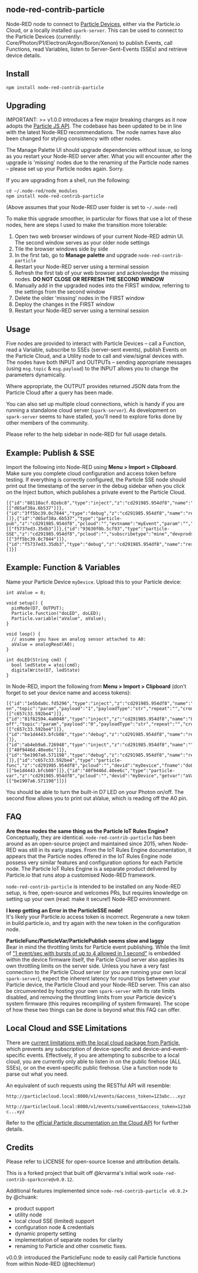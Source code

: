 node-red-contrib-particle
-------------------------

Node-RED node to connect to [Particle Devices](https://www.particle.io/), either via the Particle.io Cloud, or a locally installed `spark-server`. This can be used to connect to the Particle Devices (currently: Core/Photon/P1/Electron/Argon/Boron/Xenon) to publish Events, call Functions, read Variables, listen to Server-Sent-Events (SSEs) and retrieve device details.

Install
-------

    npm install node-red-contrib-particle


Upgrading
---------
IMPORTANT: >= v1.0.0 introduces a few major breaking changes as it now adopts the [Particle JS API](https://github.com/particle-iot/particle-api-js). The codebase has been updated to be in line with the latest Node-RED recommendations. The node names have also been changed for styling consistency with other nodes.

The Manage Palette UI should upgrade dependencies without issue, so long as you restart your Node-RED server after. What you will encounter after the upgrade is 'missing' nodes due to the renaming of the Particle node names – please set up your Particle nodes again. Sorry.

If you are upgrading from a shell, run the following:

    cd ~/.node-red/node_modules
    npm install node-red-contrib-particle

(Above assumes that your Node-RED user folder is set to `~/.node-red`)

To make this upgrade smoother, in particular for flows that use a lot of these nodes, here are steps I used to make the transition more tolerable:

1. Open two web browser windows of your current Node-RED admin UI. The second window serves as your older node settings
2. Tile the browser windows side by side
3. In the first tab, go to __Manage palette__ and upgrade `node-red-contrib-particle`
4. Restart your Node-RED server using a terminal session
5. Refresh the first tab of your web browser and acknolwedge the missing nodes. __DO NOT CLOSE OR REFRESH THE SECOND WINDOW__
6. Manually add in the upgraded nodes into the FIRST window, referring to the settings from the second window
7. Delete the older 'missing' nodes in the FIRST window
8. Deploy the changes in the FIRST window
9. Restart your Node-RED server using a terminal session


Usage
-----

Five nodes are provided to interact with Particle Devices – call a Function, read a Variable, subscribe to SSEs (server-sent events), publish Events on the Particle Cloud, and a Utility node to call and view/signal devices with. The nodes have both INPUT and OUTPUTs – sending appropriate messages (using `msg.topic` & `msg.payload`) to the INPUT allows you to change the parameters dynamically.

Where appropriate, the OUTPUT provides returned JSON data from the Particle Cloud after a query has been made.

You can also set up multiple cloud connections, which is handy if you are running a standalone cloud server (`spark-server`). As development on `spark-server` seems to have stalled, you'll need to explore forks done by other members of the community.

Please refer to the help sidebar in node-RED for full usage details.


Example: Publish & SSE
----------------------

Import the following into Node-RED using __Menu > Import > Clipboard__. Make sure you complete cloud configuration and access token before testing. If everything is correctly configured, the Particle SSE node should print out the timestamp of the server in the debug sidebar when you click on the Inject button, which publishes a private event to the Particle Cloud.

```
[{"id":"88110acf.02ebc8","type":"inject","z":"cd291985.954df8","name":"","topic":"","payload":"","payloadType":"date","repeat":"","crontab":"","once":false,"onceDelay":0.1,"x":120,"y":60,"wires":[["d65af38a.6b537"]]},{"id":"3ff5bc39.0c7844","type":"debug","z":"cd291985.954df8","name":"result","active":true,"tosidebar":true,"console":false,"tostatus":false,"complete":"payload","x":510,"y":140,"wires":[]},{"id":"d65af38a.6b537","type":"particle-pub","z":"cd291985.954df8","pcloud":"","evtname":"myEvent","param":"","productIdOrSlug":"","private":false,"evtnametopic":false,"ttl":60,"repeat":0,"once":false,"x":300,"y":60,"wires":[["f5737ed3.35db3"]]},{"id":"93630f0b.5cf93","type":"particle-SSE","z":"cd291985.954df8","pcloud":"","subscribetype":"mine","devprodslug":"__DEVPRODSLUG__","devid":"","evtname":"myEvent","strict":0,"x":320,"y":140,"wires":[["3ff5bc39.0c7844"]]},{"id":"f5737ed3.35db3","type":"debug","z":"cd291985.954df8","name":"result","active":true,"tosidebar":true,"console":false,"tostatus":false,"complete":"payload","x":470,"y":60,"wires":[]}]
```


Example: Function & Variables
-----------------------------

Name your Particle Device `myDevice`. Upload this to your Particle device:

```
int aValue = 0;

void setup() {
  pinMode(D7, OUTPUT);
  Particle.function("doLED", doLED);
  Particle.variable("aValue", aValue);
}

void loop() {
  // assume you have an analog sensor attached to A0:
  aValue = analogRead(A0);
}

int doLED(String cmd) {
  bool ledState = atoi(cmd);
  digitalWrite(D7, ledState)
}
```

In Node-RED, import the following from __Menu > Import > Clipboard__ (don't forget to set your device name and access tokens):

```
[{"id":"1e5bda0c.fd5296","type":"inject","z":"cd291985.954df8","name":"LED on","topic":"param","payload":"1","payloadType":"str","repeat":"","crontab":"","once":false,"onceDelay":0.1,"x":130,"y":60,"wires":[["c657c33.592be4"]]},{"id":"81f82594.4a0048","type":"inject","z":"cd291985.954df8","name":"LED off","topic":"param","payload":"0","payloadType":"str","repeat":"","crontab":"","once":false,"onceDelay":0.1,"x":130,"y":100,"wires":[["c657c33.592be4"]]},{"id":"be1d4443.bfcb08","type":"debug","z":"cd291985.954df8","name":"result","active":true,"tosidebar":true,"console":false,"tostatus":false,"complete":"payload","x":530,"y":80,"wires":[]},{"id":"ab4eb9a6.726948","type":"inject","z":"cd291985.954df8","name":"","topic":"","payload":"","payloadType":"date","repeat":"","crontab":"","once":false,"onceDelay":0.1,"x":120,"y":180,"wires":[["40f9446d.40ee6c"]]},{"id":"be1907a6.571198","type":"debug","z":"cd291985.954df8","name":"result","active":true,"tosidebar":true,"console":false,"tostatus":false,"complete":"payload","x":530,"y":180,"wires":[]},{"id":"c657c33.592be4","type":"particle-func","z":"cd291985.954df8","pcloud":"","devid":"myDevice","fname":"doLED","param":"","productIdOrSlug":"","repeat":0,"once":false,"x":330,"y":80,"wires":[["be1d4443.bfcb08"]]},{"id":"40f9446d.40ee6c","type":"particle-var","z":"cd291985.954df8","pcloud":"","devid":"myDevice","getvar":"aValue","productIdOrSlug":"","repeat":0,"once":false,"x":320,"y":180,"wires":[["be1907a6.571198"]]}]
```

You should be able to turn the built-in D7 LED on your Photon on/off. The second flow allows you to print out aValue, which is reading off the A0 pin.



FAQ
---

  __Are these nodes the same thing as the Particle IoT Rules Engine?__  
  Conceptually, they are identical. `node-red-contrib-particle` has been around as an open-source project and maintained since 2015, when Node-RED was still in its early stages. From the IoT Rules Engine documentation, it appears that the Particle nodes offered in the IoT Rules Engine node possess very similar features and configuration options for each Particle node. The Particle IoT Rules Engine is a separate product delivered by Particle.io that runs atop a customised Node-RED framework.

  `node-red-contrib-particle` is intended to be installed on any Node-RED setup, is free, open-source and welcomes PRs, but requires knowledge on setting up your own (read: make it secure!) Node-RED environment.

  __I keep getting an Error in the ParticleSSE node!__  
  It's likely your Particle.io access token is incorrect. Regenerate a new token in build.particle.io, and try again with the new token in the configuration node.

  __ParticleFunc/ParticleVar/ParticlePublish seems slow and laggy__  
  Bear in mind the throttling limits for Particle event publishing. While the limit of ["1 event/sec with bursts of up to 4 allowed in 1 second"](https://docs.particle.io/reference/firmware/raspberry-pi/#particle-publish-) is embedded within the device firmware itself, the Particle Cloud server also applies its own throttling limits on the server side. Unless you have a very fast connection to the Particle Cloud server (or you are running your own local `spark-server`), expect the inherent latency for round trips between your Particle device, the Particle Cloud and your Node-RED server. This can also be circumvented by hosting your own `spark-server` with its rate limits disabled, and removing the throttling limits from your Particle device's system firmware (this requires recompiling of system firmware). The scope of how these two things can be done is beyond what this FAQ can offer.


Local Cloud and SSE Limitations
-------------------------------

There are [current limitations with the local cloud package from Particle](https://github.com/spark/spark-server/issues/53), which prevents any subscription of device-specific and device-and-event-specific events. Effectively, if you are attempting to subscribe to a local cloud, you are currently only able to listen in on the public firehose (ALL SSEs), or on the event-specific public firehose. Use a function node to parse out what you need.

An equivalent of such requests using the RESTful API will resemble:

`http://particlecloud.local:8080/v1/events/&access_token=123abc...xyz`

`http://particlecloud.local:8080/v1/events/someEvent&access_token=123abc...xyz`

Refer to the [official Particle documentation on the Cloud API](https://docs.particle.io/reference/api/) for further details.


Credits
-------

Please refer to LICENSE for open-source license and attribution details.

This is a forked project that built off @krvarma's initial work `node-red-contrib-sparkcore@v0.0.12`.

Additional features implemented since `node-red-contrib-particle v0.0.2+` by @chuank:
* product support
* utility node
* local cloud SSE (limited) support
* configuration node & credentials
* dynamic property setting
* implementation of separate nodes for clarity
* renaming to Particle and other cosmetic fixes.

v0.0.9: introduced the ParticleFunc node to easily call Particle functions from within Node-RED (@techlemur)
